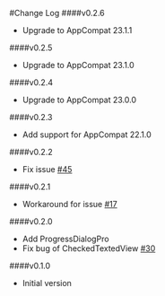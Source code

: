 #Change Log
####v0.2.6
* Upgrade to AppCompat 23.1.1

####v0.2.5
* Upgrade to AppCompat 23.1.0

####v0.2.4
* Upgrade to AppCompat 23.0.0

####v0.2.3
* Add support for AppCompat 22.1.0

####v0.2.2
* Fix issue [#45](https://github.com/fengdai/AlertDialogPro/issues/45)

####v0.2.1
* Workaround for issue [#17](https://github.com/fengdai/AlertDialogPro/issues/17)

####v0.2.0
* Add ProgressDialogPro
* Fix bug of CheckedTextedView [#30](https://github.com/fengdai/AlertDialogPro/issues/30)

####v0.1.0
* Initial version
